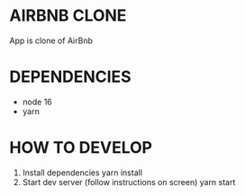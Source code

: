 # AIRBNB CLONE

App is clone of AirBnb

# DEPENDENCIES
* node 16
* yarn

# HOW TO DEVELOP
1. Install dependencies
  yarn install
2. Start dev server (follow instructions on screen)
  yarn start
